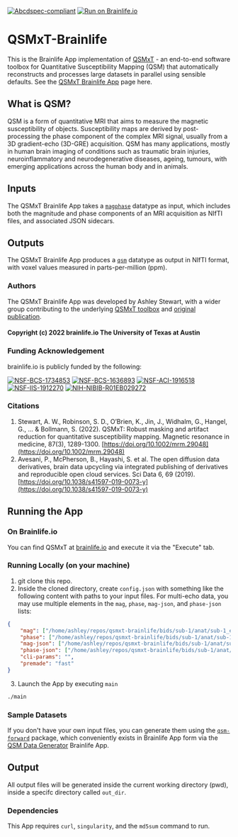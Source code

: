 [![Abcdspec-compliant](https://img.shields.io/badge/ABCD_Spec-v1.1-green.svg)](https://github.com/brain-life/abcd-spec)
[![Run on Brainlife.io](https://img.shields.io/badge/Brainlife-bl.app.444-blue.svg)](https://doi.org/10.25663/bl.app.444)

# QSMxT-Brainlife

This is the Brainlife App implementation of [QSMxT](https://qsmxt.github.io/) - an end-to-end software toolbox for Quantitative Susceptibility Mapping (QSM) that automatically reconstructs and processes large datasets in parallel using sensible defaults. See the [QSMxT Brainlife App](https://brainlife.io/app/64805d03b10869ed4e857e2e) page here.

## What is QSM?  

QSM is a form of quantitative MRI that aims to measure the magnetic susceptibility of objects. Susceptibility maps are derived by post-processing the phase component of the complex MRI signal, usually from a 3D gradient-echo (3D-GRE) acquisition. QSM has many applications, mostly in human brain imaging of conditions such as traumatic brain injuries, neuroinflammatory and neurodegenerative diseases, ageing, tumours, with emerging applications across the human body and in animals.

## Inputs

The QSMxT Brainlife App takes a [`magphase`](https://brainlife.io/datatype/64792b1c79d13f6418e4fb75) datatype as input, which includes both the magnitude and phase components of an MRI acquisition as NIfTI files, and associated JSON sidecars.

## Outputs

The QSMxT Brainlife App produces a [`qsm`](https://brainlife.io/datatype/62b03ee2ab3e66978064ed79) datatype as output in NIfTI format, with voxel values measured in parts-per-million (ppm). 

### Authors
The QSMxT Brainlife App was developed by Ashley Stewart, with a wider group contributing to the underlying [QSMxT toolbox](https://github.com/QSMxT/QSMxT/graphs/contributors) and [original publication](https://doi.org/10.1002/mrm.29048).

#### Copyright (c) 2022 brainlife.io The University of Texas at Austin

### Funding Acknowledgement
brainlife.io is publicly funded by the following:

[![NSF-BCS-1734853](https://img.shields.io/badge/NSF_BCS-1734853-blue.svg)](https://nsf.gov/awardsearch/showAward?AWD_ID=1734853)
[![NSF-BCS-1636893](https://img.shields.io/badge/NSF_BCS-1636893-blue.svg)](https://nsf.gov/awardsearch/showAward?AWD_ID=1636893)
[![NSF-ACI-1916518](https://img.shields.io/badge/NSF_ACI-1916518-blue.svg)](https://nsf.gov/awardsearch/showAward?AWD_ID=1916518)
[![NSF-IIS-1912270](https://img.shields.io/badge/NSF_IIS-1912270-blue.svg)](https://nsf.gov/awardsearch/showAward?AWD_ID=1912270)
[![NIH-NIBIB-R01EB029272](https://img.shields.io/badge/NIH_NIBIB-R01EB029272-green.svg)](https://grantome.com/grant/NIH/R01-EB029272-01)

### Citations
1. Stewart, A. W., Robinson, S. D., O’Brien, K., Jin, J., Widhalm, G., Hangel, G., ... & Bollmann, S. (2022). QSMxT: Robust masking and artifact reduction for quantitative susceptibility mapping. Magnetic resonance in medicine, 87(3), 1289-1300. [https://doi.org/10.1002/mrm.29048](https://doi.org/10.1002/mrm.29048)
2. Avesani, P., McPherson, B., Hayashi, S. et al. The open diffusion data derivatives, brain data upcycling via integrated publishing of derivatives and reproducible open cloud services. Sci Data 6, 69 (2019). [https://doi.org/10.1038/s41597-019-0073-y](https://doi.org/10.1038/s41597-019-0073-y)


## Running the App 

### On Brainlife.io

You can find QSMxT at [brainlife.io](https://brainlife.io/) and execute it via the "Execute" tab.

### Running Locally (on your machine)

1. git clone this repo.
2. Inside the cloned directory, create `config.json` with something like the following content with paths to your input files. For multi-echo data, you may use multiple elements in the `mag`, `phase`, `mag-json`, and `phase-json` lists:

```json
{
    "mag": ["/home/ashley/repos/qsmxt-brainlife/bids/sub-1/anat/sub-1_echo-1_part-mag_MEGRE.nii"],
    "phase": ["/home/ashley/repos/qsmxt-brainlife/bids/sub-1/anat/sub-1_echo-1_part-phase_MEGRE.nii"],
    "mag-json": ["/home/ashley/repos/qsmxt-brainlife/bids/sub-1/anat/sub-1_echo-1_part-mag_MEGRE.json"],
    "phase-json": ["/home/ashley/repos/qsmxt-brainlife/bids/sub-1/anat/sub-1_echo-1_part-phase_MEGRE.json"],
    "cli-params": "",
    "premade": "fast"
}
```

3. Launch the App by executing `main`

```bash
./main
```

### Sample Datasets

If you don't have your own input files, you can generate them using the [`qsm-forward`](https://github.com/astewartau/qsm-forward) package, which conveniently exists in Brainlife App form via the [QSM Data Generator](https://github.com/astewartau/qsm-forward-brainlife) Brainlife App. 

## Output

All output files will be generated inside the current working directory (pwd), inside a specifc directory called `out_dir`.

### Dependencies

This App requires `curl`, `singularity`, and the `md5sum` command to run.

